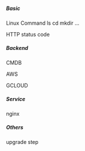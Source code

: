 ##### Basic
Linux Command
ls
cd
mkdir
...

HTTP
status code

##### Backend
CMDB

AWS

GCLOUD

##### Service 
nginx


##### Others
upgrade step

